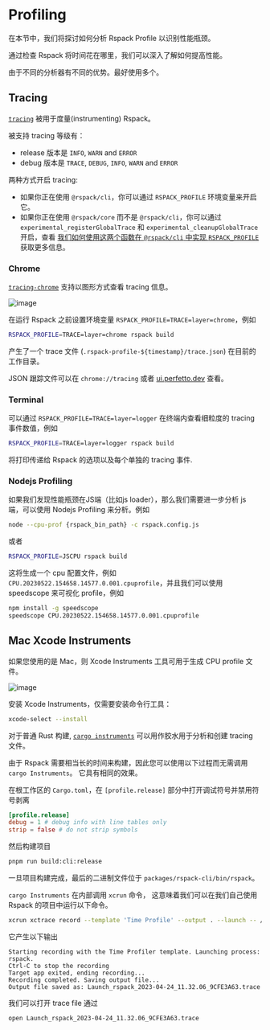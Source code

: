 # Profiling

在本节中，我们将探讨如何分析 Rspack Profile 以识别性能瓶颈。

通过检查 Rspack 将时间花在哪里，我们可以深入了解如何提高性能。

由于不同的分析器有不同的优势。最好使用多个。

<!-- toc -->

## Tracing

[`tracing`](https://crates.io/crates/tracing) 被用于度量(instrumenting) Rspack。

被支持 tracing 等级有：

- release 版本是 `INFO`, `WARN` and `ERROR`
- debug 版本是 `TRACE`, `DEBUG`, `INFO`, `WARN` and `ERROR`

两种方式开启 tracing:

- 如果你正在使用 `@rspack/cli`，你可以通过 `RSPACK_PROFILE` 环境变量来开启它。
- 如果你正在使用 `@rspack/core` 而不是 `@rspack/cli`，你可以通过`experimental_registerGlobalTrace` 和 `experimental_cleanupGlobalTrace` 开启，查看 [我们如何使用这两个函数在 `@rspack/cli` 中实现 `RSPACK_PROFILE`](https://github.com/web-infra-dev/rspack/blob/25df2981ce1f0232ab05109c0995a249f57e2a09/packages/rspack-cli/src/utils/profile.ts#L186-L187) 获取更多信息。

### Chrome

[`tracing-chrome`](https://crates.io/crates/tracing-chrome) 支持以图形方式查看 tracing 信息。

![image](https://github.com/SyMind/rspack-dev-guide/assets/19852293/1af08ba1-a2e9-4e3e-99ab-87c1e62e067b)

在运行 Rspack 之前设置环境变量 `RSPACK_PROFILE=TRACE=layer=chrome`，例如

```bash
RSPACK_PROFILE=TRACE=layer=chrome rspack build
```

产生了一个 trace 文件 (`.rspack-profile-${timestamp}/trace.json`) 在目前的工作目录。

JSON 跟踪文件可以在 `chrome://tracing` 或者 [ui.perfetto.dev](https://ui.perfetto.dev) 查看。

### Terminal

可以通过 `RSPACK_PROFILE=TRACE=layer=logger` 在终端内查看细粒度的 tracing 事件数值，例如

```bash
RSPACK_PROFILE=TRACE=layer=logger rspack build
```

将打印传递给 Rspack 的选项以及每个单独的 tracing 事件.

### Nodejs Profiling

如果我们发现性能瓶颈在JS端（比如js loader），那么我们需要进一步分析 js 端，可以使用 Nodejs Profiling 来分析。例如

```bash
node --cpu-prof {rspack_bin_path} -c rspack.config.js
```

或者

```bash
RSPACK_PROFILE=JSCPU rspack build
```

这将生成一个 cpu 配置文件，例如 `CPU.20230522.154658.14577.0.001.cpuprofile`，并且我们可以使用 speedscope 来可视化 profile，例如

```bash
npm install -g speedscope
speedscope CPU.20230522.154658.14577.0.001.cpuprofile
```

## Mac Xcode Instruments

如果您使用的是 Mac，则 Xcode Instruments 工具可用于生成 CPU profile 文件。

![image](https://github.com/SyMind/rspack-dev-guide/assets/19852293/124e3aee-944a-4509-bb93-1c9213f026d3)

安装 Xcode Instruments，仅需要安装命令行工具：

```bash
xcode-select --install
```

对于普通 Rust 构建, [`cargo instruments`](https://github.com/cmyr/cargo-instruments) 可以用作胶水用于分析和创建 tracing 文件。

由于 Rspack 需要相当长的时间来构建，因此您可以使用以下过程而无需调用 `cargo Instruments`。
它具有相同的效果。

在根工作区的 `Cargo.toml`，在 `[profile.release]` 部分中打开调试符号并禁用符号剥离

```toml
[profile.release]
debug = 1 # debug info with line tables only
strip = false # do not strip symbols
```

然后构建项目

```bash
pnpm run build:cli:release
```

一旦项目构建完成，最后的二进制文件位于 `packages/rspack-cli/bin/rspack`。

`cargo Instruments` 在内部调用 `xcrun` 命令，
这意味着我们可以在我们自己使用 Rspack 的项目中运行以下命令。

```bash
xcrun xctrace record --template 'Time Profile' --output . --launch -- /path/to/rspack/packages/rspack-cli/bin/rspack build
```

它产生以下输出

```
Starting recording with the Time Profiler template. Launching process: rspack.
Ctrl-C to stop the recording
Target app exited, ending recording...
Recording completed. Saving output file...
Output file saved as: Launch_rspack_2023-04-24_11.32.06_9CFE3A63.trace
```

我们可以打开 trace file 通过

```bash
open Launch_rspack_2023-04-24_11.32.06_9CFE3A63.trace
```

